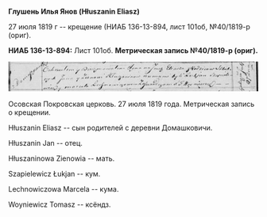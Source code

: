 **Глушень Илья Янов (Hłuszanin Eliasz)**

27 июля 1819 г -- крещение (НИАБ 136-13-894, лист 101об, №40/1819-р
(ориг).

**НИАБ 136-13-894:** Лист 101об. **Метрическая запись №40/1819-р
(ориг).**

![](./media/796c9fbd6145e61eb40e48f11f8573bb3d25bccb.png)

Осовская Покровская церковь. 27 июля 1819 года. Метрическая запись о
крещении.

Hłuszanin Eliasz -- сын родителей с деревни Домашковичи.

Hłuszanin Jan -- отец.

Hłuszaninowa Zienowia -- мать.

Szapielewicz Łukjan -- кум.

Lechnowiczowa Marcela -- кума.

Woyniewicz Tomasz -- ксёндз.

